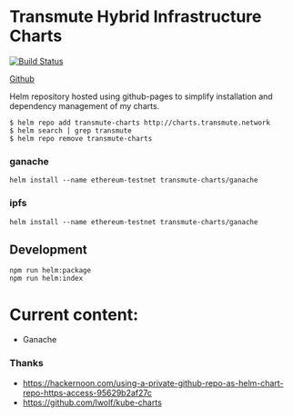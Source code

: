# Transmute Hybrid Infrastructure Charts

[![Build Status](https://travis-ci.org/transmute-industries/transmute-charts.svg?branch=master)](https://travis-ci.org/transmute-industries/transmute-charts)

[Github](https://github.com/transmute-industries/transmute-charts)

Helm repository hosted using github-pages to simplify installation and dependency management of my charts.

```
$ helm repo add transmute-charts http://charts.transmute.network
$ helm search | grep transmute
$ helm repo remove transmute-charts
```

### ganache

```
helm install --name ethereum-testnet transmute-charts/ganache
```

### ipfs

```
helm install --name ethereum-testnet transmute-charts/ganache
```

## Development

```
npm run helm:package
npm run helm:index
```

# Current content:

- Ganache

### Thanks

- https://hackernoon.com/using-a-private-github-repo-as-helm-chart-repo-https-access-95629b2af27c
- https://github.com/lwolf/kube-charts
